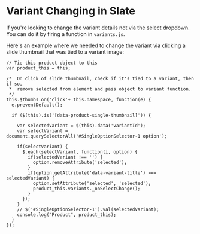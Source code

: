 # Variant Changing in Slate

If you're looking to change the variant details not via the select dropdown. You can do it by firing a function in `variants.js`.

Here's an example where we needed to change the variant via clicking a slide thumbnail that was tied to a variant image:

```
// Tie this product object to this
var product_this = this;

/*  On click of slide thumbnail, check if it's tied to a variant, then if so,
 *  remove selected from element and pass object to variant function.
 */
this.$thumbs.on('click'+ this.namespace, function(e) {
  e.preventDefault();

  if ($(this).is('[data-product-single-thumbnail]')) {

    var selectedVariant = $(this).data('variantId');
    var selectVariant = document.querySelectorAll('#SingleOptionSelector-1 option');

    if(selectVariant) {
      $.each(selectVariant, function(i, option) {
        if(selectedVariant !== '') {
          option.removeAttribute('selected');
        }
        if(option.getAttribute('data-variant-title') === selectedVariant) {
          option.setAttribute('selected', 'selected');
          product_this.variants._onSelectChange();
        }
      });
    }
    // $('#SingleOptionSelector-1').val(selectedVariant);
    console.log("Product", product_this);
  }
});
```